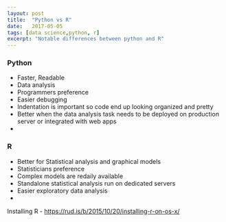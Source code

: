 ```yaml
---
layout: post
title:  "Python vs R"
date:   2017-05-05
tags: [data science,python, r]
excerpt: "Notable differences between python and R"
---
```


### Python
- Faster, Readable
- Data analysis
- Programmers preference
- Easier debugging
- Indentation is important so code end up looking organized and pretty
- Better when the data analysis task needs to be deployed on production server or integrated with web apps
- 

### R 
- Better for Statistical analysis and graphical models
- Statisticians preference
- Complex models are redaily available
- Standalone statistical analysis run on dedicated servers
- Easier exploratory data analysis
- 

Installing R  - https://rud.is/b/2015/10/20/installing-r-on-os-x/
